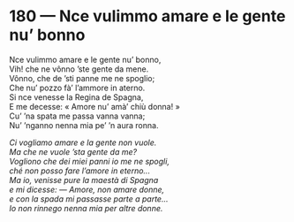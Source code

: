 # 180 — Nce vulimmo amare e le gente nu’ bonno

Nce vulimmo amare e le gente nu’ bonno,  
Vih! che ne vônno ’ste gente da mene.  
Vônno, che de ’sti panne me ne spoglio;  
Che nu’ pozzo fà’ l’ammore in aterno.  
Si nce venesse la Regina de Spagna,  
E me decesse: « Amore nu’ amà’ chiù donna! »  
Cu’ ’na spata me passa vanna vanna;  
Nu’ ’nganno nenna mia pe’ ’n aura ronna.

_Ci vogliamo amare e la gente non vuole.  
Ma che ne vuole ’sta gente da me?  
Vogliono che dei miei panni io me ne spogli,  
ché non posso fare l’amore in eterno...  
Ma io, venisse pure la maestà di Spagna  
e mi dicesse: — Amore, non amare donne,  
e con la spada mi passasse parte a parte...  
Io non rinnego nenna mia per altre donne._

